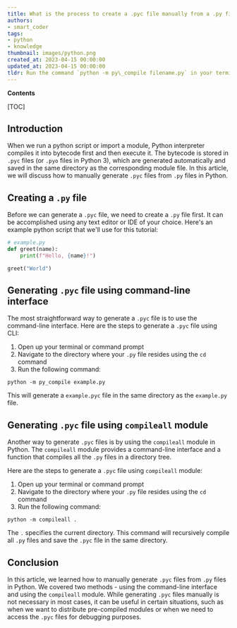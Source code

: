 ```yaml
---
title: What is the process to create a .pyc file manually from a .py file?
authors:
- smart_coder
tags:
- python
- knowledge
thumbnail: images/python.png
created_at: 2023-04-15 00:00:00
updated_at: 2023-04-15 00:00:00
tldr: Run the command `python -m py\_compile filename.py` in your terminal or command prompt.
---
```


**Contents**

[TOC]

## Introduction

When we run a python script or import a module, Python interpreter compiles it into bytecode first and then execute it. The bytecode is stored in `.pyc` files (or `.pyo` files in Python 3), which are generated automatically and saved in the same directory as the corresponding module file. In this article, we will discuss how to manually generate `.pyc` files from `.py` files in Python.

## Creating a `.py` file

Before we can generate a `.pyc` file, we need to create a `.py` file first. It can be accomplished using any text editor or IDE of your choice. Here's an example python script that we'll use for this tutorial:

```python
# example.py
def greet(name):
    print(f"Hello, {name}!")

greet("World")
```

## Generating `.pyc` file using command-line interface

The most straightforward way to generate a `.pyc` file is to use the command-line interface. Here are the steps to generate a `.pyc` file using CLI:

1. Open up your terminal or command prompt
2. Navigate to the directory where your `.py` file resides using the `cd` command
3. Run the following command:

```
python -m py_compile example.py
```

This will generate a `example.pyc` file in the same directory as the `example.py` file.

## Generating `.pyc` file using `compileall` module

Another way to generate `.pyc` files is by using the `compileall` module in Python. The `compileall` module provides a command-line interface and a function that compiles all the `.py` files in a directory tree.

Here are the steps to generate a `.pyc` file using `compileall` module:

1. Open up your terminal or command prompt
2. Navigate to the directory where your `.py` file resides using the `cd` command
3. Run the following command:

```
python -m compileall .
```

The `.` specifies the current directory. This command will recursively compile all `.py` files and save the `.pyc` file in the same directory.

## Conclusion

In this article, we learned how to manually generate `.pyc` files from `.py` files in Python. We covered two methods - using the command-line interface and using the `compileall` module. While generating `.pyc` files manually is not necessary in most cases, it can be useful in certain situations, such as when we want to distribute pre-compiled modules or when we need to access the `.pyc` files for debugging purposes.
